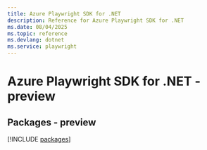```yaml
---
title: Azure Playwright SDK for .NET
description: Reference for Azure Playwright SDK for .NET
ms.date: 08/04/2025
ms.topic: reference
ms.devlang: dotnet
ms.service: playwright
---
```

# Azure Playwright SDK for .NET - preview
## Packages - preview
[!INCLUDE [packages](playwright-index.md)]